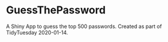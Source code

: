 # GuessThePassword

A Shiny App to guess the top 500 passwords. Created as part of TidyTuesday 2020-01-14.

